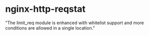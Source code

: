 # nginx-http-reqstat
"The limit_req module is enhanced with whitelist support and more conditions are allowed in a single location."
